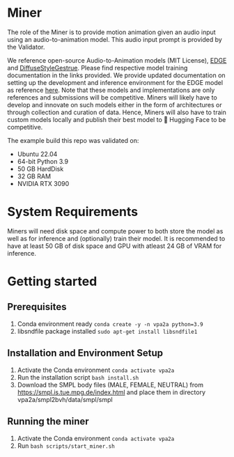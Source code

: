 # Miner
The role of the Miner is to provide motion animation given an audio input using an audio-to-animation model. This audio input prompt is provided by the Validator.

We reference open-source Audio-to-Animation models (MIT License), [EDGE](https://github.com/Stanford-TML/EDGE/tree/main) and [DiffuseStyleGestrue](https://github.com/YoungSeng/DiffuseStyleGesture). Please find respective model training documentation in the links provided. We provide updated documentation on setting up the development and inference environment for the EDGE model as reference [here](./EDGE/README.md). Note that these models and implementations are only references and submissions will be competitive. Miners will likely have to develop and innovate on such models either in the form of architectures or through collection and curation of data. Hence, Miners will also have to train custom models locally and publish their best model to 🤗 Hugging Face to be competitive.

The example build this repo was validated on:
 - Ubuntu 22.04
 - 64-bit Python 3.9
 - 50 GB HardDisk
 - 32 GB RAM
 - NVIDIA RTX 3090

# System Requirements
Miners will need disk space and compute power to both store the model as well as for inference and (optionally) train their model. It is recommended to have at least 50 GB of disk space and GPU with atleast 24 GB of VRAM for inference.

# Getting started
## Prerequisites

1. Conda environment ready `conda create -y -n vpa2a python=3.9`
2. libsndfile package installed `sudo apt-get install libsndfile1`


## Installation and Environment Setup

1. Activate the Conda environment `conda activate vpa2a`
2. Run the installation script `bash install.sh`
3. Download the SMPL body files (MALE, FEMALE, NEUTRAL) from https://smpl.is.tue.mpg.de/index.html and place them in directory vpa2a/smpl2bvh/data/smpl/smpl

## Running the miner

1. Activate the Conda environment `conda activate vpa2a`
2. Run `bash scripts/start_miner.sh`